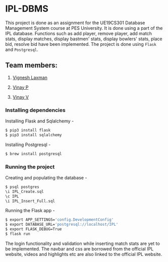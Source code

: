 # IPL-DBMS
This project is done as an assignment for the UE19CS301 Database Management System course at PES University. It is done using a part of the IPL database. Functions such as add player, remove player, add match stats, display matches, display bastmen' stats, display bowlers' stats, place bid, resolve bid have been implemented. The project is done using `Flask` and `Postgresql`. 

## Team members:
1. [Vignesh Laxman ](https://github.com/vignesh-laxman-vb)

2. [Vinay P ](https://github.com/Vinaypnaidu)

3. [Vinay V ](https://github.com/vinayv1102)

### Installing dependencies
Installing Flask and Sqlalchemy -
```bash
$ pip3 install flask
$ pip3 install sqlalchemy
```
Installing Postgresql - 
```bash
$ brew install postgresql
```

### Running the project
Creating and populating the database - 
```bash 
$ psql postgres
\i IPL_Create.sql
\c IPL
\i IPL_Insert_Full.sql
```
Running the Flask app -
```bash
$ export APP_SETTINGS='config.DevelopmentConfig'
$ export DATABASE_URL='postgresql://localhost/IPL'
$ export FLASK_DEBUG=True
$ flask run
```

The login functionality and validation while inserting match stats are yet to be implemented. The navbar and css are borrowed from the official IPL website, videos and highlights etc are also linked to the official IPL website.
